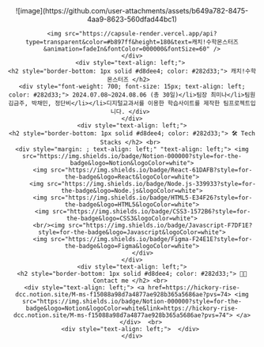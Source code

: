 <div align= "center">
![image](https://github.com/user-attachments/assets/b649a782-8475-4aa9-8623-560dfad44bc1)

    <img src="https://capsule-render.vercel.app/api?type=transparent&color=#b897ff&height=180&text=캐치!수학몬스터즈&animation=fadeIn&fontColor=000000&fontSize=60" />
    </div>
    <div style="text-align: left;"> 
    <h2 style="border-bottom: 1px solid #d8dee4; color: #282d33;"> 캐치!수학몬스터즈 </h2>  
    <div style="font-weight: 700; font-size: 15px; text-align: left; color: #282d33;"> 2024.07.08~2024.08.06 (총 30일)</li>팀장 최미나</li>팀원 김금주, 박채민, 정단비</li></li>디지털교과서를 이용한 학습사이트를 제작한 팀프로젝트입니다. </div> 
    </div>
    <div style="text-align: left;">
    <h2 style="border-bottom: 1px solid #d8dee4; color: #282d33;"> 🛠️ Tech Stacks </h2> <br> 
    <div style="margin: ; text-align: left;" "text-align: left;"> <img src="https://img.shields.io/badge/Notion-000000?style=for-the-badge&logo=Notion&logoColor=white">
          <img src="https://img.shields.io/badge/React-61DAFB?style=for-the-badge&logo=React&logoColor=white">
          <img src="https://img.shields.io/badge/Node.js-339933?style=for-the-badge&logo=Node.js&logoColor=white">
          <img src="https://img.shields.io/badge/HTML5-E34F26?style=for-the-badge&logo=HTML5&logoColor=white">
          <img src="https://img.shields.io/badge/CSS3-1572B6?style=for-the-badge&logo=CSS3&logoColor=white">
          <br/><img src="https://img.shields.io/badge/Javascript-F7DF1E?style=for-the-badge&logo=Javascript&logoColor=white">
          <img src="https://img.shields.io/badge/Figma-F24E1E?style=for-the-badge&logo=Figma&logoColor=white">
          </div>
    </div>
    <div style="text-align: left;">
    <h2 style="border-bottom: 1px solid #d8dee4; color: #282d33;"> 🧑‍💻 Contact me </h2> <br> 
    <div style="text-align: left;"> <a href=https://hickory-rise-dcc.notion.site/M-ms-f15088a98d7a4877ae928b365a5686ae?pvs=74> <img src="https://img.shields.io/badge/Notion-000000?style=for-the-badge&logo=Notion&logoColor=white&link=https://hickory-rise-dcc.notion.site/M-ms-f15088a98d7a4877ae928b365a5686ae?pvs=74"> </a>
          </div>  <br> 
    <div style="text-align: left;">  </div> 
    </div>
    
